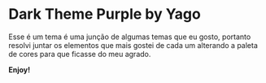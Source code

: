 # Dark Theme Purple by Yago

Esse é um tema é uma junção de algumas temas que eu gosto, portanto resolvi juntar os elementos que mais gostei de cada um alterando a paleta de cores para que ficasse do meu agrado.

**Enjoy!**
